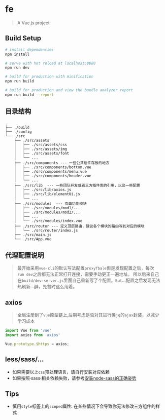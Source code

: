 # fe

> A Vue.js project

## Build Setup

``` bash
# install dependencies
npm install

# serve with hot reload at localhost:8080
npm run dev

# build for production with minification
npm run build

# build for production and view the bundle analyzer report
npm run build --report
```

## 目录结构

``` shell
.
├── ./build
├── ./config
└── ./src
    ├── ./src/assets
    │   ├── ./src/assets/css
    │   ├── ./src/assets/img
    │   ├── ./src/assets/font
    │   └── ...
    ├── ./src/components --- 一些公共组件存放的地方
    │   ├── ./src/components/bottom.vue
    │   ├── ./src/components/menu.vue
    │   ├── ./src/components/header.vue
    │   └── ...
    ├── ./src/lib  --- 一些团队开发或者三方插件库的引用，以及一些配置
    │   ├── ./src/lib/axios.js
    │   ├── ./src/lib/elementUi.js
    │   └── ...
    ├── ./src/modules  --- 页面功能模块
    │   ├── ./src/modules/mod1/...
    │   ├── ./src/modules/mod2/...
    │   ├── ...
    │   └── ./src/modules/index.vue
    ├── ./src/router --- 定义顶层路由，建议各个模块的路由写到对应的模块
    │   └── ./src/router/index.js
    ├── ./src/main.js
    └── ./src/App.vue
```
## 代理配置说明
> 最开始采用`vue-cli`的默认写法配置`proxyTbale`但是发现配置之后，每次`run dev`之后都无法正常打开连接，需要手动更正一遍地址。
所以后来自己在`build/dev-server.js`里面自己重新写了个配置。`But`...配置之后发现无法热刷新...醉，先暂时这么用着。

## axios
> 全局注册到了`vue`原型链上,后期考虑是否对其进行类`jq`的`ajax`封装，以减少学习成本
```javascript
import Vue from 'vue'
import axios from 'axios'

Vue.prototype.$https = axios;
```
## less/sass/...
- 如果需要以上`css`预处理语言，请自行安装对应依赖
- 如果按照·sass·相关依赖失败，请参考[安装node-sass的正确姿势](https://github.com/lmk123/blog/issues/28)

## Tips
- 慎用`style`标签上的`scoped`属性: 在某些情况下会导致你无法修改三方组件的样式
